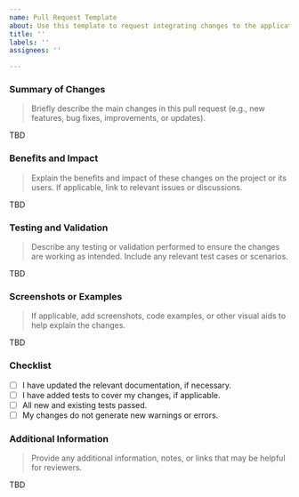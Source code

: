 ```yaml
---
name: Pull Request Template
about: Use this template to request integrating changes to the application.
title: ''
labels: ''
assignees: ''

---
```


### Summary of Changes

> Briefly describe the main changes in this pull request (e.g., new features, bug fixes, improvements, or updates).

TBD

### Benefits and Impact

> Explain the benefits and impact of these changes on the project or its users. If applicable, link to relevant issues or discussions.

TBD

### Testing and Validation

> Describe any testing or validation performed to ensure the changes are working as intended. Include any relevant test cases or scenarios.

TBD

### Screenshots or Examples

> If applicable, add screenshots, code examples, or other visual aids to help explain the changes.

TBD

### Checklist

- [ ] I have updated the relevant documentation, if necessary.
- [ ] I have added tests to cover my changes, if applicable.
- [ ] All new and existing tests passed.
- [ ] My changes do not generate new warnings or errors.

### Additional Information

> Provide any additional information, notes, or links that may be helpful for reviewers.

TBD